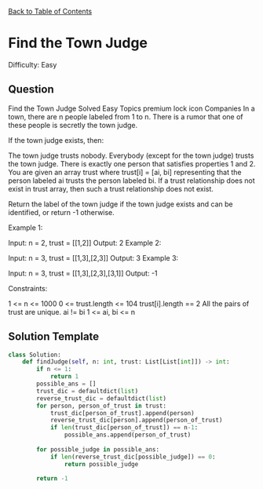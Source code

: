 [Back to Table of Contents](../README.md)

# Find the Town Judge
Difficulty: Easy

## Question
Find the Town Judge
Solved
Easy
Topics
premium lock icon
Companies
In a town, there are n people labeled from 1 to n. There is a rumor that one of these people is secretly the town judge.

If the town judge exists, then:

The town judge trusts nobody.
Everybody (except for the town judge) trusts the town judge.
There is exactly one person that satisfies properties 1 and 2.
You are given an array trust where trust[i] = [ai, bi] representing that the person labeled ai trusts the person labeled bi. If a trust relationship does not exist in trust array, then such a trust relationship does not exist.

Return the label of the town judge if the town judge exists and can be identified, or return -1 otherwise.

 

Example 1:

Input: n = 2, trust = [[1,2]]
Output: 2
Example 2:

Input: n = 3, trust = [[1,3],[2,3]]
Output: 3
Example 3:

Input: n = 3, trust = [[1,3],[2,3],[3,1]]
Output: -1
 

Constraints:

1 <= n <= 1000
0 <= trust.length <= 104
trust[i].length == 2
All the pairs of trust are unique.
ai != bi
1 <= ai, bi <= n

## Solution Template
```python
class Solution:
    def findJudge(self, n: int, trust: List[List[int]]) -> int:
        if n <= 1:
            return 1
        possible_ans = []
        trust_dic = defaultdict(list)
        reverse_trust_dic = defaultdict(list)
        for person, person_of_trust in trust:
            trust_dic[person_of_trust].append(person)
            reverse_trust_dic[person].append(person_of_trust)
            if len(trust_dic[person_of_trust]) == n-1:
                possible_ans.append(person_of_trust)
        
        for possible_judge in possible_ans:
            if len(reverse_trust_dic[possible_judge]) == 0:
                return possible_judge

        return -1
```
